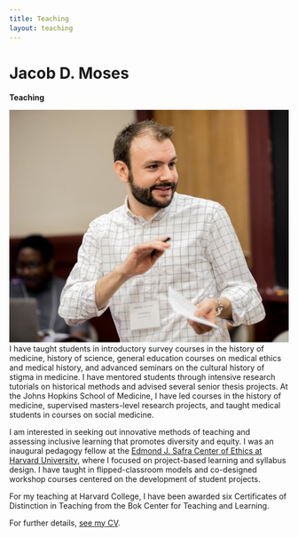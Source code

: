 ```yaml
---
title: Teaching
layout: teaching
---
```

# Jacob D. Moses
**Teaching**

![Photo of Jacob Moses leading a session at a teaching and learning conference at Harvard University.][image-1] I have taught students in introductory survey courses in the history of medicine, history of science, general education courses on medical ethics and medical history, and advanced seminars on the cultural history of stigma in medicine. I have mentored students through intensive research tutorials on historical methods and advised several senior thesis projects. At the Johns Hopkins School of Medicine, I have led courses in the history of medicine, supervised masters-level research projects, and taught medical students in courses on social medicine.

I am interested in seeking out innovative methods of teaching and assessing inclusive learning that promotes diversity and equity. I was an inaugural pedagogy fellow at the [Edmond J. Safra Center of Ethics at Harvard University][1], where I focused on project-based learning and syllabus design. I have taught in flipped-classroom models and co-designed workshop courses centered on the development of student projects.

For my teaching at Harvard College, I have been awarded six Certificates of Distinction in Teaching from the Bok Center for Teaching and Learning.

For further details, [see my CV][2].

[1]:	https://ethics.harvard.edu
[2]:	/cv/ "Curriculum Vitae"

[image-1]:	/assets/img/jacob-moses-2017.jpg
